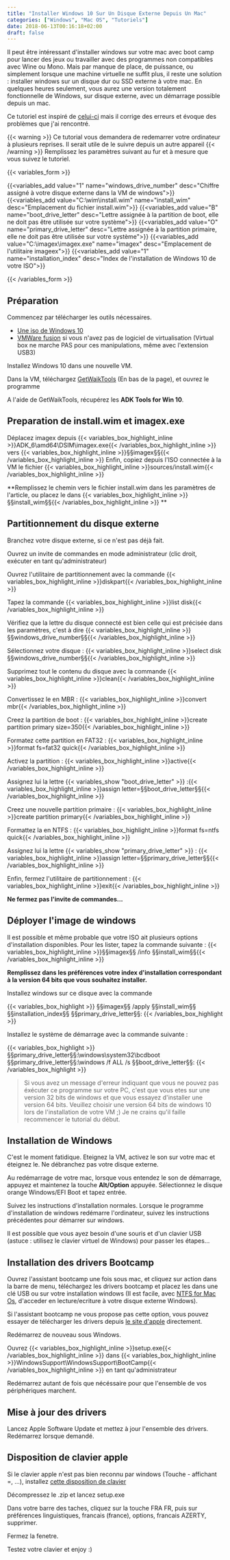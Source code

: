 ```yaml
---
title: "Installer Windows 10 Sur Un Disque Externe Depuis Un Mac"
categories: ["Windows", "Mac OS", "Tutoriels"]
date: 2018-06-13T00:16:18+02:00
draft: false
---
```


Il peut être intéressant d'installer windows sur votre mac avec boot camp pour lancer des jeux ou travailler avec des programmes non compatibles avec Wine ou Mono. Mais par manque de place, de puissance, ou simplement lorsque une machine virtuelle ne suffit plus, il reste une solution : installer windows sur un disque dur ou SSD externe à votre mac. En quelques heures seulement, vous aurez une version totalement fonctionnelle de Windows, sur disque externe, avec un démarrage possible depuis un mac.

Ce tutoriel est inspiré de [celui-ci](http://bleeptobleep.blogspot.fr/2013/02/mac-install-windows-7-or-8-on-external.html "Article en anglais avec windows 7") mais il corrige des erreurs et évoque des problèmes que j'ai rencontré.
<!--more-->
{{< warning >}}
Ce tutorial vous demandera de redemarrer votre ordinateur à plusieurs reprises. Il serait utile de le suivre depuis un autre appareil
{{< /warning >}}
Remplissez les paramètres suivant au fur et à mesure que vous suivez le tutoriel.

{{< variables_form >}}

{{<variables_add value="1" name="windows_drive_number" desc="Chiffre assigné à votre disque externe dans la VM de windows">}}
{{<variables_add value="C:\wim\install.wim" name="install_wim" desc="Emplacement du fichier install.wim">}}
{{<variables_add value="B" name="boot_drive_letter" desc="Lettre assignée à la partition de boot, elle ne doit pas être utilisée sur votre système">}}
{{<variables_add value="O" name="primary_drive_letter" desc="Lettre assignée à la partition primaire, elle ne doit pas être utilisée sur votre système">}}
{{<variables_add value="C:\imagex\imagex.exe" name="imagex" desc="Emplacement de l'utilitaire imageex">}}
{{<variables_add value="1" name="installation_index" desc="Index de l'installation de Windows 10 de votre ISO">}}

{{< /variables_form >}}

## Préparation

Commencez par télécharger les outils nécessaires.

* [Une iso de Windows 10](https://www.microsoft.com/fr-fr/software-download/windows10)
* [VMWare fusion](https://download3.vmware.com/software/fusion/file/VMware-Fusion-8.5.8-5824040.dmg) si vous n'avez pas de logiciel de virtualisation (Virtual box ne marche PAS pour ces manipulations, même avec l'extension USB3)

Installez Windows 10 dans une nouvelle VM.

Dans la VM, téléchargez [GetWaikTools](https://www.rmprepusb.com/tutorials/getwaiktools) (En bas de la page), et ouvrez le programme

A l'aide de GetWaikTools, récupérez les **ADK Tools for Win 10**.

## Preparation de install.wim et imagex.exe

Déplacez imagex depuis {{< variables_box_highlight_inline >}}ADK_6\amd64\DSIM\imagex.exe{{< /variables_box_highlight_inline >}} vers {{< variables_box_highlight_inline >}}§§imagex§§{{< /variables_box_highlight_inline >}}
Enfin, copiez depuis l'ISO connectée à la VM le fichier {{< variables_box_highlight_inline >}}sources/install.wim{{< /variables_box_highlight_inline >}}

**Remplissez le chemin vers le fichier install.wim dans les paramètres de l'article, ou placez le dans {{< variables_box_highlight_inline >}}§§install_wim§§{{< /variables_box_highlight_inline >}} **

## Partitionnement du disque externe
Branchez votre disque externe, si ce n'est pas déjà fait.

Ouvrez un invite de commandes en mode administrateur (clic droit, exécuter en tant qu'administrateur)

Ouvrez l'utilitaire de partitionnement avec la commande {{< variables_box_highlight_inline >}}diskpart{{< /variables_box_highlight_inline >}}

Tapez la commande {{< variables_box_highlight_inline >}}list disk{{< /variables_box_highlight_inline >}}

Vérifiez que la lettre du disque connecté est bien celle qui est précisée dans les paramètres, c'est à dire {{< variables_box_highlight_inline >}}§§windows_drive_number§§{{< /variables_box_highlight_inline >}}

Sélectionnez votre disque : {{< variables_box_highlight_inline >}}select disk §§windows_drive_number§§{{< /variables_box_highlight_inline >}}

Supprimez tout le contenu du disque avec la commande {{< variables_box_highlight_inline >}}clean{{< /variables_box_highlight_inline >}}

Convertissez le en MBR : {{< variables_box_highlight_inline >}}convert mbr{{< /variables_box_highlight_inline >}}

Creez la partition de boot : {{< variables_box_highlight_inline >}}create partition primary size=350{{< /variables_box_highlight_inline >}}

Formatez cette partition en FAT32 : {{< variables_box_highlight_inline >}}format fs=fat32 quick{{< /variables_box_highlight_inline >}}

Activez la partition : {{< variables_box_highlight_inline >}}active{{< /variables_box_highlight_inline >}}

Assignez lui la lettre {{< variables_show "boot_drive_letter" >}} :{{< variables_box_highlight_inline >}}assign letter=§§boot_drive_letter§§{{< /variables_box_highlight_inline >}}

Creez une nouvelle partition primaire : {{< variables_box_highlight_inline >}}create partition primary{{< /variables_box_highlight_inline >}}

Formattez la en NTFS : {{< variables_box_highlight_inline >}}format fs=ntfs quick{{< /variables_box_highlight_inline >}} 

Assignez lui la lettre {{< variables_show "primary_drive_letter" >}} : {{< variables_box_highlight_inline >}}assign letter=§§primary_drive_letter§§{{< /variables_box_highlight_inline >}}

Enfin, fermez l'utilitaire de partitionnement : {{< variables_box_highlight_inline >}}exit{{< /variables_box_highlight_inline >}}

**Ne fermez pas l'invite de commandes...**

## Déployer l'image de windows

Il est possible et même probable que votre ISO ait plusieurs options d'installation disponibles. Pour les lister, tapez la commande suivante : {{< variables_box_highlight_inline >}}§§imagex§§ /info §§install_wim§§{{< /variables_box_highlight_inline >}}

**Remplissez dans les préférences votre index d'installation correspondant à la version 64 bits que vous souhaitez installer.**

Installez windows sur ce disque avec la commande 

{{< variables_box_highlight >}}
§§imagex§§ /apply §§install_wim§§ §§installation_index§§ §§primary_drive_letter§§:
{{< /variables_box_highlight >}}

Installez le système de démarrage avec la commande suivante : 

{{< variables_box_highlight >}}
§§primary_drive_letter§§:\windows\system32\bcdboot §§primary_drive_letter§§:\windows /f ALL /s §§boot_drive_letter§§:
{{< /variables_box_highlight >}}


> Si vous avez un message d'erreur indiquant que vous ne pouvez pas éxécuter ce programme sur votre PC, c'est que vous etes sur une version 32 bits de windows et que vous essayez d'installer une version 64 bits. Veuillez choisir une version 64 bits de windows 10 lors de l'installation de votre VM ;) Je ne crains qu'il faille recommencer le tutorial du début.

## Installation de Windows

C'est le moment fatidique. Eteignez la VM, activez le son sur votre mac et éteignez le. Ne débranchez pas votre disque externe.

Au redémarrage de votre mac, lorsque vous entendez le son de démarrage, appuyez et maintenez la touche **Alt/Option** appuyée. Sélectionnez le disque orange Windows/EFI Boot et tapez entrée.

Suivez les instructions d'installation normales. Lorsque le programme d'installation de windows redémarre l'ordinateur, suivez les instructions précédentes pour démarrer sur windows.

Il est possible que vous ayez besoin d'une souris et d'un clavier USB (astuce : utilisez le clavier virtuel de Windows) pour passer les étapes...
## Installation des drivers Bootcamp

Ouvrez l'assistant bootcamp une fois sous mac, et cliquez sur action dans la barre de menu, téléchargez les drivers bootcamp et placez les dans une clé USB ou sur votre installation windows (Il est facile, avec [NTFS for Mac Os](https://www.paragon-software.com/ufsdhome/fr/ntfs-mac/), d'acceder en lecture/ecriture à votre disque externe Windows).

Si l'assistant bootcamp ne vous propose pas cette option, vous pouvez essayer de télécharger les drivers depuis [le site d'apple](https://support.apple.com/kb/dl1720?locale=fr_FR) directement.

Redémarrez de nouveau sous Windows.

Ouvrez {{< variables_box_highlight_inline >}}setup.exe{{< /variables_box_highlight_inline >}} dans {{< variables_box_highlight_inline >}}WindowsSupport\WindowsSupport\BootCamp{{< /variables_box_highlight_inline >}} en tant qu'administrateur

Redémarrez autant de fois que nécéssaire pour que l'ensemble de vos périphériques marchent.

## Mise à jour des drivers

Lancez Apple Software Update et mettez à jour l'ensemble des drivers. Redémarrez lorsque demandé.

## Disposition de clavier apple

Si le clavier apple n'est pas bien reconnu par windows (Touche - affichant =, ...), installez [cette disposition de clavier](https://phocean.net/wp-content/uploads/2013/11/fr_mac.zip)

Décompressez le .zip et lancez setup.exe

Dans votre barre des taches, cliquez sur la touche FRA FR, puis sur préférences linguistiques, francais (france), options, francais AZERTY, supprimer.

Fermez la fenetre.

Testez votre clavier et enjoy :)
